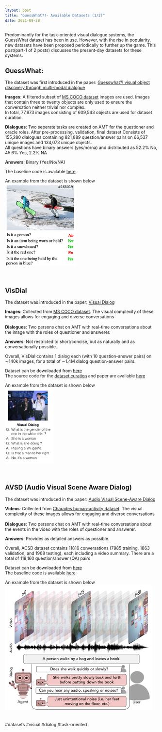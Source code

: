 ```yaml
---
layout: post
title: "GuessWhat?!- Available Datasets (1/2)"
date: 2021-09-28
---
```

Predominantly for the task-oriented visual dialogue systems, the [GuessWhat dataset](https://github.com/GuessWhatGame/guesswhat#data) has been in use. However, with the rise in popularity, new datasets have been proposed periodically to further up the game. This post(part-1 of 2 posts) discusses the present-day datasets for these systems.<br/>


## GuessWhat:
The dataset was first introduced in the paper: [Guesswhat?! visual object discovery through multi-modal dialogue](https://arxiv.org/pdf/1611.08481.pdf)
<br/>

**Images**: A filtered subset of [MS COCO dataset](https://cocodataset.org/#home) images are used. Images that contain three to twenty objects are only used to ensure the conversation neither trivial nor complex.<br/>
In total, 77,973 images consisting of 609,543 objects are used for dataset curation.<br/>

**Dialogues**: Two seperate tasks are created on AMT for the questioner and oracle roles. After pre-processing, validation, final dataset Consists of 155,280 dialogues containing 821,889 question/answer pairs on 66,537 unique images and 134,073 unique objects. <br/>
All questions have binary answers (yes/no/na) and distributed as 52.2% No, 45.6% Yes, 2.2% NA <br/>

**Answers**: Binary (Yes/No/NA)<br/>

The baseline code is available [here](https://github.com/GuessWhatGame/guesswhat) <br/>

An example from the dataset is shown below<br/>
![image info](images/gw_sample.png)
<br/>
<br/>
<br/>
## VisDial
The dataset was introduced in the paper: [Visual Dialog](https://arxiv.org/pdf/1611.08669.pdf)<br/>

**Images**: Collected from [MS COCO dataset](https://cocodataset.org/#home). The visual complexity of these images allows for engaging and diverse conversations <br/>
<br/>
**Dialogues**: Two persons chat on AMT with real-time conversations about the image with the roles of questioner and answerer. 

**Answers**: Not restricted to short/concise, but as naturally and as conversationally possible. <br/>

Overall, VisDial contains 1 dialog each (with 10 question-answer pairs) on ∼140k images, for a total of ∼1.4M dialog question-answer pairs.<br/>

Dataset can be downloaded from [here](https://visualdialog.org/data) <br/>
The source code for the [dataset curation](https://github.com/batra-mlp-lab/visdial-amt-chat) and paper are available [here](https://github.com/satwikkottur/visdial-1)<br/>

An example from the dataset is shown below<br/>
![image info](images/vid_sample.png)
<br/>
<br/>
<br/>
## AVSD (Audio Visual Scene Aware Dialog)
The dataset was introduced in the paper: [Audio Visual Scene-Aware Dialog](https://arxiv.org/pdf/1901.09107.pdf)<br/>

**Videos**: Collected from [Charades human-activity dataset](https://prior.allenai.org/projects/charades). The visual complexity of these images allows for engaging and diverse conversations <br/>
<br/>
**Dialogues**: Two persons chat on AMT with real-time conversations about the events in the video with the roles of questioner and answerer. 

**Answers**: Provides as detailed answers as possible. <br/>

Overall, ACSD dataset contains  11816 conversations (7985 training, 1863 validation, and 1968 testing), each including a video summary. There are a total of 118,160 question/answer (QA) pairs<br/>

Dataset can be downloaded from [here](https://video-dialog.com/) <br/>
The baseline code is available [here](https://github.com/hudaAlamri/DSTC7-Audio-Visual-Scene-Aware-Dialog-AVSD-Challenge)<br/>

An example from the dataset is shown below<br/>
![image info](images/avsd_sample.png)
<br/>
<br/>
<br/>
#datasets #visual #dialog #task-oriented
